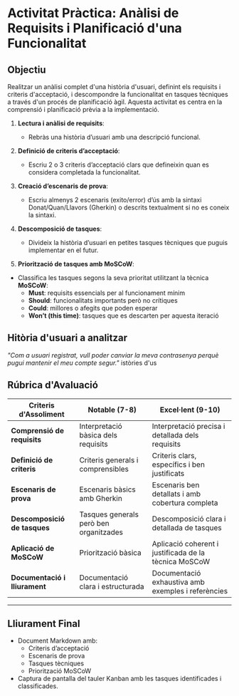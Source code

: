 # Activitat Pràctica: Anàlisi de Requisits i Planificació d'una Funcionalitat

## Objectiu
Realitzar un anàlisi complet d'una història d'usuari, definint els requisits i criteris d'acceptació, i descompondre la funcionalitat en tasques tècniques a través d'un procés de planificació àgil. Aquesta activitat es centra en la comprensió i planificació prèvia a la implementació.

1. **Lectura i anàlisi de requisits**:
   - Rebràs una història d’usuari amb una descripció funcional.

2. **Definició de criteris d’acceptació**:
   - Escriu 2 o 3 criteris d’acceptació clars que defineixin quan es considera completada la funcionalitat.

3. **Creació d’escenaris de prova**:
   - Escriu almenys 2 escenaris (exito/error) d’ús amb la sintaxi Donat/Quan/Llavors (Gherkin) o descrits textualment si no es coneix la sintaxi.

4. **Descomposició de tasques**:
   - Divideix la història d’usuari en petites tasques tècniques que puguis implementar en el futur.

5. **Priorització de tasques amb MoSCoW**:
- Classifica les tasques segons la seva prioritat utilitzant la tècnica **MoSCoW**:
  - **Must**: requisits essencials per al funcionament mínim
  - **Should**: funcionalitats importants però no crítiques
  - **Could**: millores o afegits que poden esperar
  - **Won’t (this time)**: tasques que es descarten per aquesta iteració


## Hitòria d'usuari a analitzar

*"Com a usuari registrat, vull poder canviar la meva contrasenya perquè pugui mantenir el meu compte segur."*
istòries d'us
## Rúbrica d'Avaluació

| Criteris d'Assoliment           | Notable (7-8)                              | Excel·lent (9-10)                                      |
|----------------------------------|--------------------------------------------|--------------------------------------------------------|
| **Comprensió de requisits**      | Interpretació bàsica dels requisits        | Interpretació precisa i detallada dels requisits       |
| **Definició de criteris**        | Criteris generals i comprensibles          | Criteris clars, específics i ben justificats           |
| **Escenaris de prova**           | Escenaris bàsics amb Gherkin               | Escenaris ben detallats i amb cobertura completa       |
| **Descomposició de tasques**     | Tasques generals però ben organitzades     | Descomposició clara i detallada de tasques             |
| **Aplicació de MoSCoW**          | Priorització bàsica                        | Aplicació coherent i justificada de la tècnica MoSCoW  |
| **Documentació i lliurament**    | Documentació clara i estructurada          | Documentació exhaustiva amb exemples i referències     |

---

## Lliurament Final

- Document Markdown amb:
  - Criteris d’acceptació
  - Escenaris de prova
  - Tasques tècniques
  - Priorització MoSCoW
- Captura de pantalla del tauler Kanban amb les tasques identificades i classificades.



